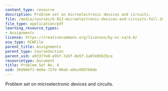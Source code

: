 ```yaml
---
content_type: resource
description: Problem set on microelectronic devices and circuits.
file: /media/courses/6-012-microelectronic-devices-and-circuits-fall-2009/36d966f10ebe72fe06eba0ec0897b0de_MIT6_012F09_assn04.pdf
file_type: application/pdf
learning_resource_types:
- Assignments
license: https://creativecommons.org/licenses/by-nc-sa/4.0/
ocw_type: OCWFile
parent_title: Assignments
parent_type: CourseSection
parent_uid: a93377e0-e95f-7a5f-8e5f-1a07e05635ce
resourcetype: Document
title: Problem Set No. 4
uid: 36d966f1-0ebe-72fe-06eb-a0ec0897b0de
---
```

Problem set on microelectronic devices and circuits.